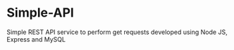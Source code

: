 # Simple-API
Simple REST API service to perform get requests developed using Node JS, Express and MySQL

